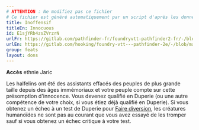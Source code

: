 ```yaml
---
# ATTENTION : Ne modifiez pas ce fichier
# Ce fichier est généré automatiquement par un script d'après les données du module Foundry VTT officiel et de sa traduction
title: Inoffensif
titleEn: Innocuous
id: E1sjYRb4zsZVrzrN
urlFr: https://gitlab.com/pathfinder-fr/foundryvtt-pathfinder2-fr/-/blob/master/data/feats/E1sjYRb4zsZVrzrN.htm
urlEn: https://gitlab.com/hooking/foundry-vtt---pathfinder-2e/-/blob/master/packs/data/feats.db/innocuous.json
group: feats
layout: dons
---
```

**Accès** ethnie Jaric

Les halfelins ont été des assistants effacés des peuples de plus grande taille depuis des âges immémoriaux et votre peuple compte sur cette présomption d'innocence. Vous devenez qualifié en Duperie (ou une autre compétence de votre choix, si vous étiez déjà qualifié en Duperie). Si vous obtenez un échec à un test de Duperie pour [Faire diversion](../actions/faire-diversion.md), les créatures humanoïdes ne sont pas au courant que vous avez essayé de les tromper sauf si vous obtenez un échec critique à votre test.


